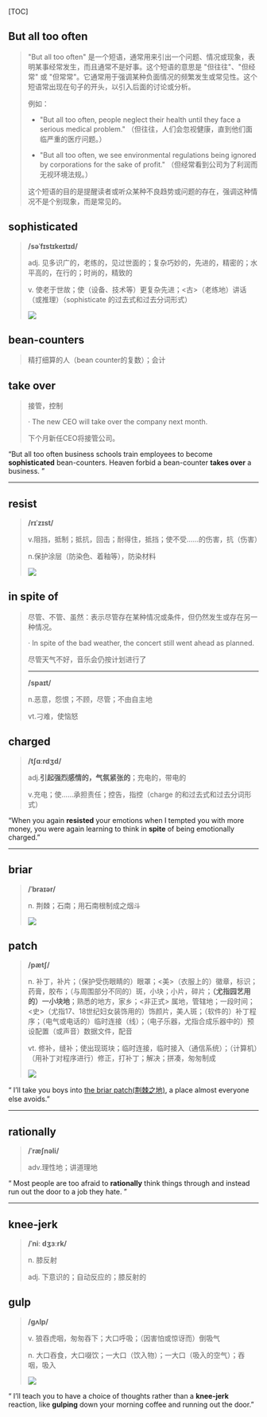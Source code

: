 [TOC]

## But all too often

> "But all too often" 是一个短语，通常用来引出一个问题、情况或现象，表明某事经常发生，而且通常不是好事。这个短语的意思是 "但往往"、"但经常" 或 "但常常"。它通常用于强调某种负面情况的频繁发生或常见性。这个短语常出现在句子的开头，以引入后面的讨论或分析。
>
> 例如：
>
> - "But all too often, people neglect their health until they face a serious medical problem."
>   （但往往，人们会忽视健康，直到他们面临严重的医疗问题。）
>
> - "But all too often, we see environmental regulations being ignored by corporations for the sake of profit."
>   （但经常看到公司为了利润而无视环境法规。）
>
> 这个短语的目的是提醒读者或听众某种不良趋势或问题的存在，强调这种情况不是个别现象，而是常见的。

## sophisticated 

> **/səˈfɪstɪkeɪtɪd/**
>
> adj.
> 见多识广的，老练的，见过世面的；复杂巧妙的，先进的，精密的；水平高的，在行的；时尚的，精致的
>
> v.
> 使老于世故；使（设备、技术等）更复杂先进；<古>（老练地）讲话（或推理）（sophisticate 的过去式和过去分词形式）
>
> ![](https://ydlunacommon-cdn.nosdn.127.net/061d15328d18d4d67a74dd018bb1fb4d.jpg?)

## bean-counters

> 精打细算的人（bean counter的复数）；会计

## take over

> 接管，控制
>
> · The new CEO will take over the company next month.
>
> 下个月新任CEO将接管公司。

“But all too often business schools train employees to become **sophisticated** bean-counters. Heaven forbid a bean-counter **takes over** a business. ”

---

## resist

> **/rɪˈzɪst/**
>
> v.阻挡，抵制；抵抗，回击；耐得住，抵挡；使不受……的伤害，抗（伤害）
>
> n.保护涂层（防染色、着釉等），防染材料
>
> ![](https://ydlunacommon-cdn.nosdn.127.net/11e75d567fe8a3ab67066b0ef269f683.jpg?)

## in spite of

> 尽管、不管、虽然：表示尽管存在某种情况或条件，但仍然发生或存在另一种情况。
>
> · In spite of the bad weather, the concert still went ahead as planned.
>
> 尽管天气不好，音乐会仍按计划进行了
>
> ---
>
> **/spaɪt/**
>
> n.恶意，怨恨；不顾，尽管；不由自主地
>
> vt.刁难，使恼怒

## charged

> **/tʃɑːrdʒd/**
>
> adj.**引起强烈感情的，气氛紧张的**；充电的，带电的
>
> v.充电；使……承担责任；控告，指控（charge 的和过去式和过去分词形式）

“When you again **resisted** your emotions when I tempted you with more money, you were again learning to think in **spite** of being emotionally charged.”

---

## briar

> **/ˈbraɪər/**
>
> n.
> 荆棘；石南；用石南根制成之烟斗
>
> ![](https://ydlunacommon-cdn.nosdn.127.net/17f0fe0e0cf3a256904047c2ff3e7c33.jpg?)

## patch

>**/pætʃ/**
>
>n.
>补丁，补片；（保护受伤眼睛的）眼罩；<美>（衣服上的）徽章，标识；药膏，胶布；（与周围部分不同的）斑，小块；小片，碎片；**（尤指园艺用的）一小块地**；熟悉的地方，家乡；<非正式> 属地，管辖地；一段时间；<史>（尤指17、18世纪妇女装饰用的）饰颜片，美人斑；（软件的）补丁程序；（电气或电话的）临时连接（线）；（电子乐器，尤指合成乐器中的）预设配置（或声音）数据文件，配音
>
>vt.
>修补，缝补；使出现斑块；临时连接，临时接入（通信系统）；（计算机）（用补丁对程序进行）修正，打补丁；解决；拼凑，匆匆制成
>
>![](https://ydlunacommon-cdn.nosdn.127.net/1e08e784faefa5b9250a00271cf4c747.jpg?)

“ I’ll take you boys into <u> the briar patch(荆棘之地)</u>, a place almost everyone else avoids.”

---

## rationally

> **/ˈræʃnəli/**
>
> adv.理性地；讲道理地

“ Most people are too afraid to **rationally** think things through and instead run out the door to a job they hate. ”

---

## knee-jerk

> **/ˈniː dʒɜːrk/**
>
> n.
> 膝反射
>
> adj.
> 下意识的；自动反应的；膝反射的

## gulp

> **/ɡʌlp/**
>
> v.
> 狼吞虎咽，匆匆吞下；大口呼吸；（因害怕或惊讶而）倒吸气
>
> n.
> 大口吞食，大口啜饮；一大口（饮入物）；一大口（吸入的空气）；吞咽，吸入
>
> ![](https://ydlunacommon-cdn.nosdn.127.net/257609358114c4246bffe64e90f3014e.jpg?)

“ I’ll teach you to have a choice of thoughts rather than a **knee-jerk** reaction, like **gulping** down your morning coffee and running out the door.”

